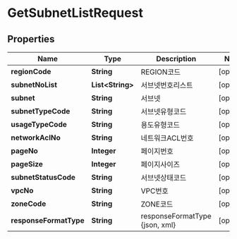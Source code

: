 
# GetSubnetListRequest

## Properties
Name | Type | Description | Notes
------------ | ------------- | ------------- | -------------
**regionCode** | **String** | REGION코드 |  [optional]
**subnetNoList** | **List&lt;String&gt;** | 서브넷번호리스트 |  [optional]
**subnet** | **String** | 서브넷 |  [optional]
**subnetTypeCode** | **String** | 서브넷유형코드 |  [optional]
**usageTypeCode** | **String** | 용도유형코드 |  [optional]
**networkAclNo** | **String** | 네트워크ACL번호 |  [optional]
**pageNo** | **Integer** | 페이지번호 |  [optional]
**pageSize** | **Integer** | 페이지사이즈 |  [optional]
**subnetStatusCode** | **String** | 서브넷상태코드 |  [optional]
**vpcNo** | **String** | VPC번호 |  [optional]
**zoneCode** | **String** | ZONE코드 |  [optional]
**responseFormatType** | **String** | responseFormatType {json, xml} |  [optional]



